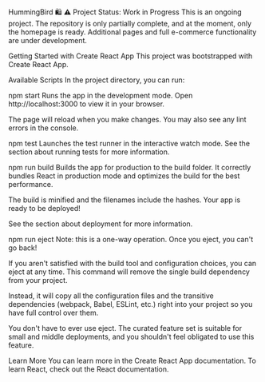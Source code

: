 HummingBird 🛍️
⚠️ Project Status: Work in Progress
This is an ongoing project. The repository is only partially complete, and at the moment, only the homepage is ready. Additional pages and full e-commerce functionality are under development.

Getting Started with Create React App
This project was bootstrapped with Create React App.

Available Scripts
In the project directory, you can run:

npm start
Runs the app in the development mode.
Open http://localhost:3000 to view it in your browser.

The page will reload when you make changes.
You may also see any lint errors in the console.

npm test
Launches the test runner in the interactive watch mode.
See the section about running tests for more information.

npm run build
Builds the app for production to the build folder.
It correctly bundles React in production mode and optimizes the build for the best performance.

The build is minified and the filenames include the hashes.
Your app is ready to be deployed!

See the section about deployment for more information.

npm run eject
Note: this is a one-way operation. Once you eject, you can't go back!

If you aren't satisfied with the build tool and configuration choices, you can eject at any time. This command will remove the single build dependency from your project.

Instead, it will copy all the configuration files and the transitive dependencies (webpack, Babel, ESLint, etc.) right into your project so you have full control over them.

You don't have to ever use eject. The curated feature set is suitable for small and middle deployments, and you shouldn't feel obligated to use this feature.

Learn More
You can learn more in the Create React App documentation.
To learn React, check out the React documentation.